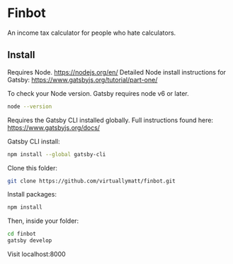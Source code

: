 # Finbot
An income tax calculator for people who hate calculators.

## Install
Requires Node. https://nodejs.org/en/
Detailed Node install instructions for Gatsby: https://www.gatsbyjs.org/tutorial/part-one/

To check your Node version. Gatsby requires node v6 or later.
```sh
node --version
```

Requires the Gatsby CLI installed globally. Full instructions found here: https://www.gatsbyjs.org/docs/

Gatsby CLI install:
```sh
npm install --global gatsby-cli
```

Clone this folder:
```sh
git clone https://github.com/virtuallymatt/finbot.git
```

Install packages:
```sh
npm install
```

Then, inside your folder:
```sh
cd finbot
gatsby develop
```
Visit localhost:8000

